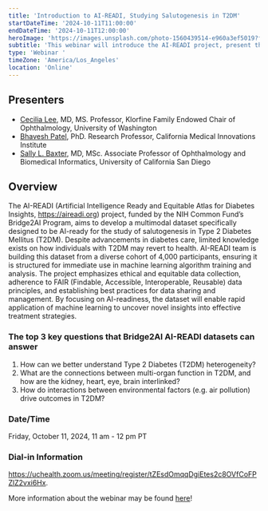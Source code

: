 ```yaml
---
title: 'Introduction to AI-READI, Studying Salutogenesis in T2DM'
startDateTime: '2024-10-11T11:00:00'
endDateTime: '2024-10-11T12:00:00'
heroImage: 'https://images.unsplash.com/photo-1560439514-e960a3ef5019?fm=jpg&q=60&w=3000&ixlib=rb-4.0.3&ixid=M3wxMjA3fDB8MHxwaG90by1wYWdlfHx8fGVufDB8fHx8fA%3D%3D'
subtitle: 'This webinar will introduce the AI-READI project, present the dataset, show how to request it, and explore research questions for machine learning, such as predicting health improvement in T2DM, understanding disease progression, and investigating risk factors.'
type: 'Webinar '
timeZone: 'America/Los_Angeles'
location: 'Online'
---
```


## Presenters

- [Cecilia Lee](/team#Cecilia-Lee), MD, MS. Professor, Klorfine Family Endowed Chair of Ophthalmology, University of Washington
- [Bhavesh Patel](/team#Bhavesh-Patel), PhD. Research Professor, California Medical Innovations Institute
- [Sally L. Baxter](/team#Sally-Baxter), MD, MSc. Associate Professor of Ophthalmology and Biomedical Informatics, University of California San Diego

## Overview

The AI-READI (Artificial Intelligence Ready and Equitable Atlas for Diabetes Insights, <https://aireadi.org>) project, funded by the NIH Common Fund’s Bridge2AI Program, aims to develop a multimodal dataset specifically designed to be AI-ready for the study of salutogenesis in Type 2 Diabetes Mellitus (T2DM). Despite advancements in diabetes care, limited knowledge exists on how individuals with T2DM may revert to health. AI-READI team is building this dataset from a diverse cohort of 4,000 participants, ensuring it is structured for immediate use in machine learning algorithm training and analysis. The project emphasizes ethical and equitable data collection, adherence to FAIR (Findable, Accessible, Interoperable, Reusable) data principles, and establishing best practices for data sharing and management. By focusing on AI-readiness, the dataset will enable rapid application of machine learning to uncover novel insights into effective treatment strategies.

### The top 3 key questions that Bridge2AI AI-READI datasets can answer

1. How can we better understand Type 2 Diabetes (T2DM) heterogeneity? <br/>
2. What are the connections between multi-organ function in T2DM, and how are the kidney, heart, eye, brain interlinked? <br/>
3. How do interactions between environmental factors (e.g. air pollution) drive outcomes in T2DM?

### Date/Time

Friday, October 11, 2024, 11 am - 12 pm PT

### Dial-in Information

<https://uchealth.zoom.us/meeting/register/tZEsdOmqqDgiEtes2c8OVfCoFPZlZ2vxi6Hx>.

More information about the webinar may be found [here](https://dknet.org/about/blog/2776)!
